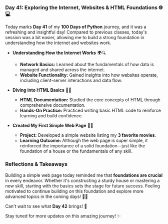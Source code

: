 ### Day 41: Exploring the Internet, Websites & HTML Foundations 🌐💻

Today marks **Day 41** of my **100 Days of Python** journey, and it was a refreshing and insightful day! Compared to previous classes, today's session was a bit easier, allowing me to build a strong foundation in understanding how the internet and websites work.

- **Understanding How the Internet Works** 🌍🔍
  - **Network Basics:** Learned about the fundamentals of how data is managed and shared across the internet.
  - **Website Functionality:** Gained insights into how websites operate, including client-server interactions and data flow.

- **Diving into HTML Basics** 📝✨
  - **HTML Documentation:** Studied the core concepts of HTML through comprehensive documentation.
  - **Hands-On Practice:** Practiced writing basic HTML code to reinforce learning and build confidence.

- **Created My First Simple Web Page** 🎨📄
  - **Project:** Developed a simple website listing my **3 favorite movies**.
  - **Learning Outcome:** Although the web page is super simple, it reinforced the importance of a solid foundation—just like the foundation of a house or the fundamentals of any skill.

### Reflections & Takeaways

Building a simple web page today reminded me that **foundations are crucial** in every endeavor. Whether it's constructing a sturdy house or mastering a new skill, starting with the basics sets the stage for future success. Feeling motivated to continue building on this foundation and explore more advanced topics in the coming days! 🚀🐍

Can't wait to see what **Day 42** brings! 🌟

Stay tuned for more updates on this amazing journey! ✨
